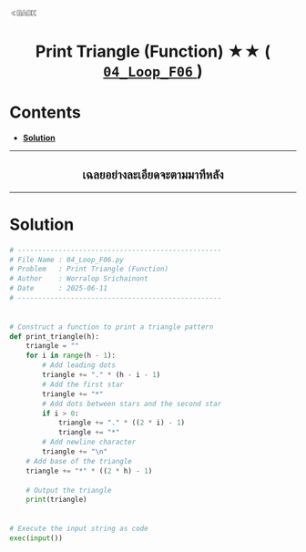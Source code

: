<p align="left">
  <a href="../README.md">
    <img src="../../Z99-OTHERS/00-common/00-back.png" style="width:10%">
  </a>
</p>

<div align="center">
  <h1>
    Print Triangle (Function) ★★ (
      <a href="https://drive.google.com/file/d/1BZfEUio1oqtH8ogukO0SjbpGXvVK4ZDD/view?usp=drive_link">
        <code>04_Loop_F06</code>
      </a>
    )
  </h1>
</div>

# Contents

-   [**Solution**](#solution)

---

<div align="center">
  <h2>เฉลยอย่างละเอียดจะตามมาทีหลัง</h2>
</div>

---

# Solution

```python
# --------------------------------------------------
# File Name : 04_Loop_F06.py
# Problem   : Print Triangle (Function)
# Author    : Worralop Srichainont
# Date      : 2025-06-11
# --------------------------------------------------


# Construct a function to print a triangle pattern
def print_triangle(h):
    triangle = ""
    for i in range(h - 1):
        # Add leading dots
        triangle += "." * (h - i - 1)
        # Add the first star
        triangle += "*"
        # Add dots between stars and the second star
        if i > 0:
            triangle += "." * ((2 * i) - 1)
            triangle += "*"
        # Add newline character
        triangle += "\n"
    # Add base of the triangle
    triangle += "*" * ((2 * h) - 1)

    # Output the triangle
    print(triangle)


# Execute the input string as code
exec(input())
```
